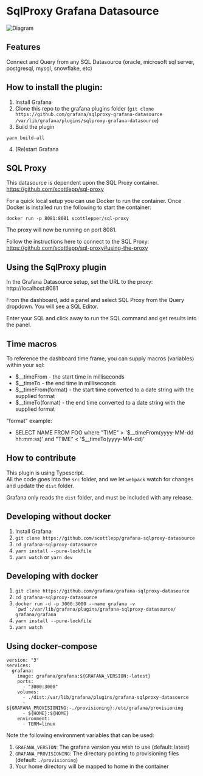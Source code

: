 # SqlProxy Grafana Datasource

![Diagram](https://github.com/scottlepp/grafana-sqlproxy-datasource/blob/master/SQLProxyPlugin.png)

## Features

Connect and Query from any SQL Datasource (oracle, microsoft sql server, postgresql, mysql, snowflake, etc)

## How to install the plugin:

1. Install Grafana
2. Clone this repo to the grafana plugins folder (`git clone https://github.com/grafana/sqlproxy-grafana-datasource /var/lib/grafana/plugins/sqlproxy-grafana-datasource`)
3. Build the plugin
```
yarn build-all
```
4. (Re)start Grafana

## SQL Proxy 

This datasource is dependent upon the SQL Proxy container. https://github.com/scottlepp/sql-proxy

For a quick local setup you can use Docker to run the container.  Once Docker is installed run the following to start the container:

```
docker run -p 8081:8081 scottlepper/sql-proxy
```

The proxy will now be running on port 8081.

Follow the instructions here to connect to the SQL Proxy:  https://github.com/scottlepp/sql-proxy#using-the-proxy

## Using the SqlProxy plugin

In the Grafana Datasource setup, set the URL to the proxy: http://localhost:8081

From the dashboard, add a panel and select SQL Proxy from the Query dropdown.  You will see a SQL Editor.

Enter your SQL and click away to run the SQL command and get results into the panel.

## Time macros

To reference the dashboard time frame, you can supply macros (variables) within your sql:

* $__timeFrom - the start time in milliseconds
* $__timeTo - the end time in milliseconds
* $__timeFrom(format) - the start time converted to a date string with the supplied format
* $__timeTo(format) - the end time converted to a date string with the supplied format

"format" example: 
* SELECT NAME FROM FOO where "TIME" > '$__timeFrom(yyyy-MM-dd hh:mm:ss)' and "TIME" < '$__timeTo(yyyy-MM-dd)'

## How to contribute

This plugin is using Typescript.  
All the code goes into the `src` folder, and we let `webpack` watch for changes and update the `dist` folder.

Grafana only reads the `dist` folder, and must be included with any release.

## Developing without docker

1. Install Grafana
2. `git clone https://github.com/scottlepp/grafana-sqlproxy-datasource`
3. `cd grafana-sqlproxy-datasource`
4. `yarn install --pure-lockfile`
5. `yarn watch` or `yarn dev`

## Developing with docker

1. `git clone https://github.com/grafana/grafana-sqlproxy-datasource`
2. `cd grafana-sqlproxy-datasource`
3. `` docker run -d -p 3000:3000 --name grafana -v `pwd`:/var/lib/grafana/plugins/grafana-sqlproxy-datasource/ grafana/grafana ``
4. `yarn install --pure-lockfile`
5. `yarn watch`

## Using docker-compose

```
version: "3"
services:
  grafana:
    image: grafana/grafana:${GRAFANA_VERSION:-latest}
    ports:
      - "3000:3000"
    volumes:
      - ./dist:/var/lib/grafana/plugins/grafana-sqlproxy-datasource
      - ${GRAFANA_PROVISIONING:-./provisioning}:/etc/grafana/provisioning
      - ${HOME}:${HOME}
    environment:
      - TERM=linux
```
Note the following environment variables that can be used:
1. `GRAFANA_VERSION`: The grafana version you wish to use (default: latest)
2. `GRAFANA_PROVISIONING`: The directory pointing to provisioning files (default: `./provisioning`)
3. Your home directory will be mapped to home in the container

